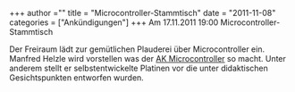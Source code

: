 +++
author =""
title = "Microcontroller-Stammtisch"
date = "2011-11-08"
categories = ["Ankündigungen"]
+++
Am 17.11.2011 19:00 Microcontroller-Stammtisch

Der Freiraum lädt zur gemütlichen Plauderei über Microcontroller ein. Manfred Helzle wird vorstellen was der [AK Microcontroller](http://www.forschendes-lernen.de/microcontroller/) so macht. Unter anderem stellt er selbstentwickelte Platinen vor die unter didaktischen Gesichtspunkten entworfen wurden.

